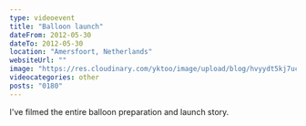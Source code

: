 ```yaml
---
type: videoevent
title: "Balloon launch"
dateFrom: 2012-05-30
dateTo: 2012-05-30
location: "Amersfoort, Netherlands"
websiteUrl: ""
image: "https://res.cloudinary.com/yktoo/image/upload/blog/hvyydt5kj7uc1793.jpg"
videocategories: other
posts: "0180"
---
```


I've filmed the entire balloon preparation and launch story.
